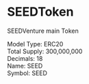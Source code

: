 # SEEDToken
SEEDVenture main Token

Model Type: ERC20  
Total Supply: 300,000,000  
Decimals: 18  
Name: SEED  
Symbol: SEED


